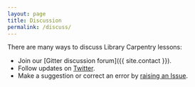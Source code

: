 ```yaml
---
layout: page
title: Discussion
permalink: /discuss/
---
```

There are many ways to discuss Library Carpentry lessons:

- Join our [Gitter discussion forum]({{ site.contact }}).
- Follow updates on [Twitter](https://twitter.com/LibCarpentry).
- Make a suggestion or correct an error by [raising an Issue](https://github.com/data-lessons/library-python/issues).
